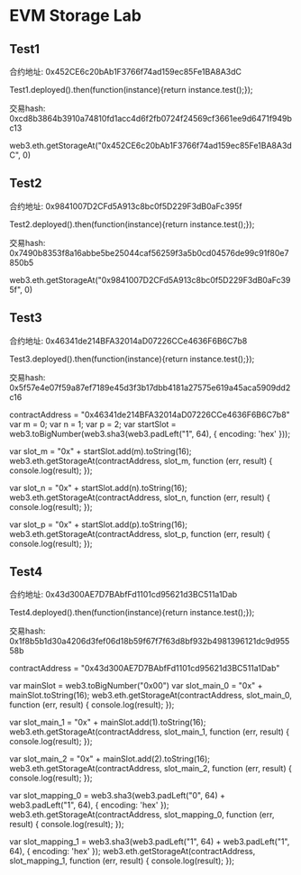 # EVM Storage Lab

## Test1

合约地址: 0x452CE6c20bAb1F3766f74ad159ec85Fe1BA8A3dC

Test1.deployed().then(function(instance){return instance.test();});

交易hash: 0xcd8b3864b3910a74810fd1acc4d6f2fb0724f24569cf3661ee9d6471f949bc13

web3.eth.getStorageAt("0x452CE6c20bAb1F3766f74ad159ec85Fe1BA8A3dC", 0)

## Test2

合约地址: 0x9841007D2CFd5A913c8bc0f5D229F3dB0aFc395f

Test2.deployed().then(function(instance){return instance.test();});

交易hash: 0x7490b8353f8a16abbe5be25044caf56259f3a5b0cd04576de99c91f80e7850b5

web3.eth.getStorageAt("0x9841007D2CFd5A913c8bc0f5D229F3dB0aFc395f", 0)

## Test3

合约地址: 0x46341de214BFA32014aD07226CCe4636F6B6C7b8

Test3.deployed().then(function(instance){return instance.test();});

交易hash: 0x5f57e4e07f59a87ef7189e45d3f3b17dbb4181a27575e619a45aca5909dd2c16

contractAddress = "0x46341de214BFA32014aD07226CCe4636F6B6C7b8"
var m = 0;
var n = 1;
var p = 2;
var startSlot = web3.toBigNumber(web3.sha3(web3.padLeft("1", 64), { encoding: 'hex' }));

var slot_m = "0x" + startSlot.add(m).toString(16);
web3.eth.getStorageAt(contractAddress, slot_m, function (err, result) {
  console.log(result);
});

var slot_n = "0x" + startSlot.add(n).toString(16);
web3.eth.getStorageAt(contractAddress, slot_n, function (err, result) {
  console.log(result);
});

var slot_p = "0x" + startSlot.add(p).toString(16);
web3.eth.getStorageAt(contractAddress, slot_p, function (err, result) {
  console.log(result);
});

## Test4

合约地址: 0x43d300AE7D7BAbfFd1101cd95621d3BC511a1Dab

Test4.deployed().then(function(instance){return instance.test();});

交易hash: 0x1f8b5b1d30a4206d3fef06d18b59f67f7f63d8bf932b4981396121dc9d95558b


contractAddress = "0x43d300AE7D7BAbfFd1101cd95621d3BC511a1Dab"

var mainSlot = web3.toBigNumber("0x00")
var slot_main_0 = "0x" + mainSlot.toString(16);
web3.eth.getStorageAt(contractAddress, slot_main_0, function (err, result) {
  console.log(result);
});

var slot_main_1 = "0x" + mainSlot.add(1).toString(16);
web3.eth.getStorageAt(contractAddress, slot_main_1, function (err, result) {
  console.log(result);
});

var slot_main_2 = "0x" + mainSlot.add(2).toString(16);
web3.eth.getStorageAt(contractAddress, slot_main_2, function (err, result) {
  console.log(result);
});

var slot_mapping_0 = web3.sha3(web3.padLeft("0", 64) + web3.padLeft("1", 64), { encoding: 'hex' });
web3.eth.getStorageAt(contractAddress, slot_mapping_0, function (err, result) {
  console.log(result);
});

var slot_mapping_1 = web3.sha3(web3.padLeft("1", 64) + web3.padLeft("1", 64), { encoding: 'hex' });
web3.eth.getStorageAt(contractAddress, slot_mapping_1, function (err, result) {
  console.log(result);
});


